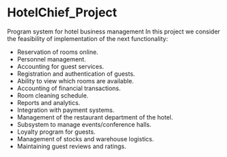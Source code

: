 # HotelChief_Project
 Program system for hotel business management
In this project we consider the feasibility of implementation of the next functionality:

- Reservation of rooms online.  
- Personnel management.  
- Accounting for guest services.  
- Registration and authentication of guests.  
- Ability to view which rooms are available.  
- Accounting of financial transactions.  
- Room cleaning schedule.  
- Reports and analytics.  
- Integration with payment systems.  
- Management of the restaurant department of the hotel.  
- Subsystem to manage events/conference halls.  
- Loyalty program for guests.  
- Management of stocks and warehouse logistics.  
- Maintaining guest reviews and ratings.  
